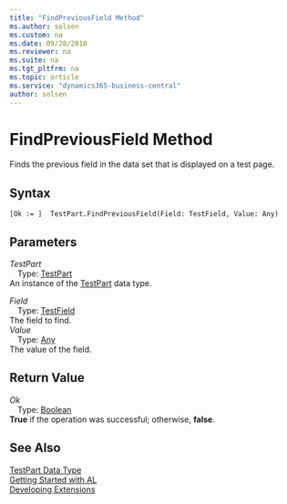 ```yaml
---
title: "FindPreviousField Method"
ms.author: solsen
ms.custom: na
ms.date: 09/28/2018
ms.reviewer: na
ms.suite: na
ms.tgt_pltfrm: na
ms.topic: article
ms.service: "dynamics365-business-central"
author: solsen
---
```

[//]: # (START>DO_NOT_EDIT)
[//]: # (IMPORTANT:Do not edit any of the content between here and the END>DO_NOT_EDIT.)
[//]: # (Any modifications should be made in the .resx files in the ModernDev repo.)
# FindPreviousField Method
Finds the previous field in the data set that is displayed on a test page.

## Syntax
```
[Ok := ]  TestPart.FindPreviousField(Field: TestField, Value: Any)
```
## Parameters
*TestPart*  
&emsp;Type: [TestPart](testpart-data-type.md)  
An instance of the [TestPart](testpart-data-type.md) data type.  

*Field*  
&emsp;Type: [TestField](testfield-data-type.md)  
The field to find.  
*Value*  
&emsp;Type: [Any](any-data-type.md)  
 The value of the field.  


## Return Value
*Ok*  
&emsp;Type: [Boolean](boolean-data-type.md)  
**True** if the operation was successful; otherwise, **false**.  
  


[//]: # (IMPORTANT: END>DO_NOT_EDIT)
## See Also
[TestPart Data Type](testpart-data-type.md)  
[Getting Started with AL](../devenv-get-started.md)  
[Developing Extensions](../devenv-dev-overview.md)